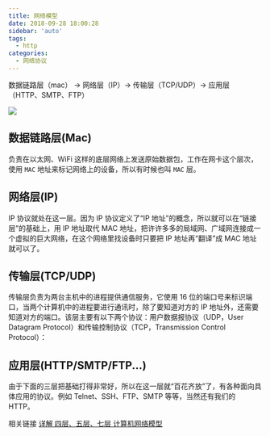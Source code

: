 ```yaml
---
title: 网络模型
date: 2018-09-28 18:00:28
sidebar: 'auto'
tags:
  - http
categories:
  - 网络协议
---
```


数据链路层（mac） -> 网络层（IP）-> 传输层（TCP/UDP）-> 应用层（HTTP、SMTP、FTP）

![](https://gitee.com/alvin0216/cdn/raw/master/images/network-model.png)

## 数据链路层(Mac)

负责在以太网、WiFi 这样的底层网络上发送原始数据包，工作在网卡这个层次，使用 `MAC` 地址来标记网络上的设备，所以有时候也叫 `MAC` 层。

## 网络层(IP)

IP 协议就处在这一层。因为 IP 协议定义了“IP 地址”的概念，所以就可以在“链接层”的基础上，用 IP 地址取代 MAC 地址，把许许多多的局域网、广域网连接成一个虚拟的巨大网络，在这个网络里找设备时只要把 IP 地址再“翻译”成 MAC 地址就可以了。

## 传输层(TCP/UDP)

传输层负责为两台主机中的进程提供通信服务，它使用 16 位的端口号来标识端口，当两个计算机中的进程要进行通讯时，除了要知道对方的 IP 地址外，还需要知道对方的端口。该层主要有以下两个协议：用户数据报协议（UDP，User Datagram Protocol）和传输控制协议（TCP，Transmission Control Protocol）：

## 应用层(HTTP/SMTP/FTP...)

由于下面的三层把基础打得非常好，所以在这一层就“百花齐放”了，有各种面向具体应用的协议。例如 Telnet、SSH、FTP、SMTP 等等，当然还有我们的 HTTP。

相关链接 [详解 四层、五层、七层 计算机网络模型](https://juejin.im/post/6844904049800642568)
